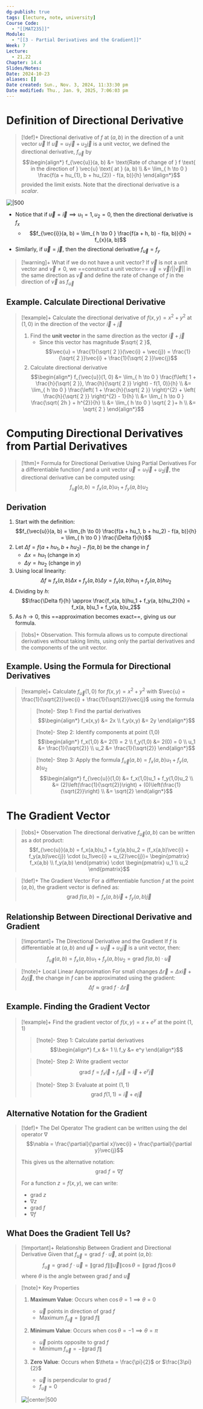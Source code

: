 ```yaml
---
dg-publish: true
tags: [lecture, note, university]
Course Code:
  - "[[MAT235]]"
Module:
  - "[[3 - Partial Derivatives and the Gradient]]"
Week: 7
Lecture:
  - 21,22
Chapter: 14.4
Slides/Notes: 
Date: 2024-10-23
aliases: []
Date created: Sun., Nov. 3, 2024, 11:33:30 pm
Date modified: Thu., Jan. 9, 2025, 7:06:03 pm
---
```


# Definition of Directional Derivative

> [!def]+ Directional derivative of $f$ at $(a, b)$ in the direction of a unit vector $\vec{u}$
> If $\vec{u} = u_{1}\vec{i} + u_{2}\vec{j}$ is a unit vector, we defined the directional derivative, $f_{\vec{u}}$ by
> $$\begin{align*} f_{\vec{u}}(a, b) &= \text{Rate of change of } f \text{ in the direction of } \vec{u} \text{ at } (a, b) \\ &= \lim_{ h \to 0 } \frac{f(a + hu_{1}, b + hu_{2}) - f(a, b)}{h} \end{align*}$$
> provided the limit exists. Note that the directional derivative is a *scalar*.

![|500](https://i.imgur.com/kAQdrWi.png)

- Notice that if $\vec{u} = \vec{i} \implies u_{1} = 1, u_{2} = 0$, then the directional derivative is $f_{x}$
    - $$f_{\vec{i}}(a, b) = \lim_{ h \to 0 } \frac{f(a + h, b) - f(a, b)}{h} = f_{x}(a, b)$$
- Similarly, if $\vec{u} = \vec{j}$, then the directional derivative $f_{\vec{u}}=f_{y}$

> [!warning]+ What if we do not have a unit vector?
> If $\vec{v}$ is not a unit vector and $\vec{v} \neq 0$, we ==construct a unit vector== $\vec{u} = \vec{v} / ||\vec{v}||$ in the same direction as $\vec{v}$ and define the rate of change of $f$ in the direction of $\vec{v}$ as $f_{\vec{u}}$

## Example. Calculate Directional Derivative

> [!example]+ Calculate the directional derivative of $f(x, y) = x^{2} + y^{2}$ at $(1, 0)$ in the direction of the vector $\vec{i} + \vec{j}$
>
> 1. Find the **unit vector** in the same direction as the vector $\vec{i} + \vec{j}$
>     - Since this vector has magnitude $\sqrt{ 2 }$, $$\vec{u} = \frac{1}{\sqrt{ 2 }}(\vec{i} + \vec{j}) = \frac{1}{\sqrt{ 2 }}\vec{i} + \frac{1}{\sqrt{ 2 }}\vec{j}$$
> 2. Calculate directional derivative
>    $$\begin{align*}
>    f_{\vec{u}}(1, 0) &= \lim_{ h \to 0 } \frac{f\left( 1 + \frac{h}{\sqrt{ 2 }}, \frac{h}{\sqrt{ 2 }} \right) - f(1, 0)}{h} \\
>    &= \lim_{ h \to 0 }  \frac{\left( 1 + \frac{h}{\sqrt{ 2 }} \right)^{2} + \left( \frac{h}{\sqrt{ 2 }} \right)^{2} - 1}{h} \\
>    &= \lim_{ h \to 0 } \frac{\sqrt{ 2h } + h^{2}}{h} \\
>    &= \lim_{ h \to 0 } \sqrt{ 2 }+ h \\
>    &= \sqrt{ 2 }
>    \end{align*}$$

# Computing Directional Derivatives from Partial Derivatives

> [!thm]+ Formula for Directional Derivative Using Partial Derivatives
> For a differentiable function $f$ and a unit vector $\vec{u} = u_1\vec{i} + u_2\vec{j}$, the directional derivative can be computed using:
> $$f_{\vec{u}}(a, b) = f_x(a, b)u_1 + f_y(a, b)u_2$$

## Derivation

1. Start with the definition:
   $$f_{\vec{u}}(a, b) = \lim_{h \to 0} \frac{f(a + hu_1, b + hu_2) - f(a, b)}{h} = \lim_{ h \to 0 } \frac{\Delta f}{h}$$
2. Let $\Delta f = f(a + hu_1, b + hu_2) - f(a, b)$ be the change in $f$
    - $\Delta x = hu_1$ (change in $x$)
    - $\Delta y = hu_2$ (change in $y$)
3. Using local linearity:
   $$\Delta f \approx f_x(a, b)\Delta x + f_y(a, b)\Delta y = f_x(a, b)hu_1 + f_y(a, b)hu_2$$
4. Dividing by $h$:
   $$\frac{\Delta f}{h} \approx \frac{f_x(a, b)hu_1 + f_y(a, b)hu_2}{h} = f_x(a, b)u_1 + f_y(a, b)u_2$$
5. As $h \to 0$, this ==approximation becomes exact==, giving us our formula.

> [!obs]+ Observation.
> This formula allows us to compute directional derivatives without taking limits, using only the partial derivatives and the components of the unit vector.

## Example. Using the Formula for Directional Derivatives

> [!example]+ Calculate $f_{\vec{u}}(1,0)$ for $f(x,y) = x^2 + y^2$ with $\vec{u} = \frac{1}{\sqrt{2}}\vec{i} + \frac{1}{\sqrt{2}}\vec{j}$ using the formula
>
> > [!note]- Step 1: Find the partial derivatives
> > $$\begin{align*}
> > f_x(x,y) &= 2x \\
> > f_y(x,y) &= 2y
> > \end{align*}$$
>
> > [!note]- Step 2: Identify components at point (1,0)
> > $$\begin{align*}
> > f_x(1,0) &= 2(1) = 2 \\
> > f_y(1,0) &= 2(0) = 0 \\
> > u_1 &= \frac{1}{\sqrt{2}} \\
> > u_2 &= \frac{1}{\sqrt{2}}
> > \end{align*}$$
>
> > [!note]- Step 3: Apply the formula $f_{\vec{u}}(a,b) = f_x(a,b)u_1 + f_y(a,b)u_2$
> > $$\begin{align*}
> > f_{\vec{u}}(1,0) &= f_x(1,0)u_1 + f_y(1,0)u_2 \\
> > &= (2)\left(\frac{1}{\sqrt{2}}\right) + (0)\left(\frac{1}{\sqrt{2}}\right) \\
> > &= \sqrt{2}
> > \end{align*}$$

# The Gradient Vector

> [!obs]+ Observation
> The directional derivative $f_{\vec{u}}(a,b)$ can be written as a dot product:
> $$f_{\vec{u}}(a,b) = f_x(a,b)u_1 + f_y(a,b)u_2 = (f_x(a,b)\vec{i} + f_y(a,b)\vec{j}) \cdot (u_1\vec{i} + u_{2}\vec{j})= \begin{pmatrix} f_x(a,b) \\ f_y(a,b) \end{pmatrix} \cdot \begin{pmatrix} u_1 \\ u_2 \end{pmatrix}$$

> [!def]+ The Gradient Vector
> For a differentiable function $f$ at the point $(a,b)$, the gradient vector is defined as:
> $$\text{grad }f(a,b) = f_x(a,b)\vec{i} + f_y(a,b)\vec{j}$$

## Relationship Between Directional Derivative and Gradient

> [!important]+ The Directional Derivative and the Gradient
> If $f$ is differentiable at $(a,b)$ and $\vec{u} = u_1\vec{i} + u_2\vec{j}$ is a unit vector, then:
> $$f_{\vec{u}}(a,b) = f_x(a,b)u_1 + f_y(a,b)u_2 = \text{grad }f(a,b) \cdot \vec{u}$$

> [!note]+ Local Linear Approximation
> For small changes $\Delta\vec{r} = \Delta x\vec{i} + \Delta y\vec{j}$, the change in $f$ can be approximated using the gradient:
> $$\Delta f \approx \text{grad }f \cdot \Delta\vec{r}$$

## Example. Finding the Gradient Vector

> [!example]+ Find the gradient vector of $f(x,y) = x + e^y$ at the point $(1, 1)$
>
> > [!note]- Step 1: Calculate partial derivatives
> > $$\begin{align*}
> > f_x &= 1 \\
> > f_y &= e^y
> > \end{align*}$$
>
> > [!note]- Step 2: Write gradient vector
> > $$\text{grad }f = f_x\vec{i} + f_y\vec{j} = \vec{i} + e^y\vec{j}$$
>
> > [!note]- Step 3: Evaluate at point $(1,1)$
> > $$\text{grad }f(1,1) = \vec{i} + e\vec{j}$$

## Alternative Notation for the Gradient

> [!def]+ The Del Operator
> The gradient can be written using the del operator $\nabla$
> $$\nabla = \frac{\partial}{\partial x}\vec{i} + \frac{\partial}{\partial y}\vec{j}$$
>
> This gives us the alternative notation:
> $$\text{grad }f = \nabla f$$
>
> For a function $z = f(x,y)$, we can write:
>
> - grad $z$
> - $\nabla z$
> - grad $f$
> - $\nabla f$

## What Does the Gradient Tell Us?

> [!important]+ Relationship Between Gradient and Directional Derivative
> Given that $f_{\vec{u}} = \text{grad }f \cdot \vec{u}$, at point $(a,b)$:
> $$f_{\vec{u}} = \text{grad }f \cdot \vec{u} = \|\text{grad }f\| \|\vec{u}\| \cos \theta = \|\text{grad }f\| \cos \theta$$
> where $\theta$ is the angle between grad $f$ and $\vec{u}$

> [!note]+ Key Properties
>
> 1. **Maximum Value**: Occurs when $\cos \theta = 1 \implies \theta = 0$
>    - $\vec{u}$ points in direction of grad $f$
>    - Maximum $f_{\vec{u}} = \|\text{grad }f\|$
>
> 2. **Minimum Value**: Occurs when $\cos \theta = -1 \implies \theta = \pi$
>    - $\vec{u}$ points opposite to grad $f$
>    - Minimum $f_{\vec{u}} = -\|\text{grad }f\|$
>
> 3. **Zero Value**: Occurs when $\theta = \frac{\pi}{2}$ or $\frac{3\pi}{2}$
>    - $\vec{u}$ is perpendicular to grad $f$
>    - $f_{\vec{u}} = 0$
>
> ![|center|500](https://i.imgur.com/Obv3ulF.png)
